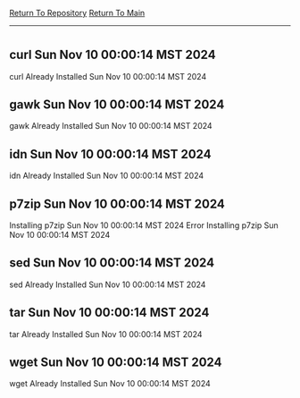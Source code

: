 [Return To Repository](https://github.com/DigitalWarrior/piholeparser/)
[Return To Main](https://github.com/DigitalWarrior/piholeparser/blob/master/RecentRunLogs/Mainlog.md)
____________________________________
# 
## curl Sun Nov 10 00:00:14 MST 2024
curl Already Installed Sun Nov 10 00:00:14 MST 2024
## gawk Sun Nov 10 00:00:14 MST 2024
gawk Already Installed Sun Nov 10 00:00:14 MST 2024
## idn Sun Nov 10 00:00:14 MST 2024
idn Already Installed Sun Nov 10 00:00:14 MST 2024
## p7zip Sun Nov 10 00:00:14 MST 2024
Installing p7zip Sun Nov 10 00:00:14 MST 2024
Error Installing p7zip Sun Nov 10 00:00:14 MST 2024
## sed Sun Nov 10 00:00:14 MST 2024
sed Already Installed Sun Nov 10 00:00:14 MST 2024
## tar Sun Nov 10 00:00:14 MST 2024
tar Already Installed Sun Nov 10 00:00:14 MST 2024
## wget Sun Nov 10 00:00:14 MST 2024
wget Already Installed Sun Nov 10 00:00:14 MST 2024
